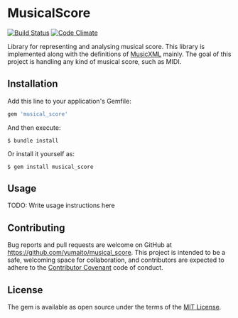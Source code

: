 # MusicalScore

[![Build Status](https://travis-ci.org/yumaito/musical_score.svg?branch=master)](https://travis-ci.org/yumaito/musical_score)
[![Code Climate](https://codeclimate.com/github/yumaito/musical_score/badges/gpa.svg)](https://codeclimate.com/github/yumaito/musical_score)

Library for representing and analysing musical score.
This library is implemented along with the definitions of [MusicXML](http://www.musicxml.com/) mainly.
The goal of this project is handling any kind of musical score, such as MIDI.

## Installation

Add this line to your application's Gemfile:

```ruby
gem 'musical_score'
```

And then execute:

    $ bundle install

Or install it yourself as:

    $ gem install musical_score

## Usage

TODO: Write usage instructions here

## Contributing

Bug reports and pull requests are welcome on GitHub at https://github.com/yumaito/musical_score. This project is intended to be a safe, welcoming space for collaboration, and contributors are expected to adhere to the [Contributor Covenant](http://contributor-covenant.org) code of conduct.


## License

The gem is available as open source under the terms of the [MIT License](http://opensource.org/licenses/MIT).
